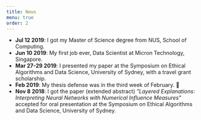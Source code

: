```yaml
---
title: News
menu: true
order: 2
---
```


<ul>
    <li><strong>Jul 12 2019</strong>: I got my Master of Science degree from NUS, School of Computing. </li>
    <li><strong>Jun 10 2019</strong>: My first job ever, Data Scientist at Micron Technology, Singapore. </li>
    <li><strong>Mar 27-29 2019</strong>: I presented my paper at the Symposium on Ethical Algorithms and Data Science, University of Sydney, with a travel grant scholarship.</li>
    <li><strong>Feb 2019</strong>: My thesis defense was in the third week of February. 🤞 </li>
    <li><strong>Nov 8 2018</strong>: I got the paper (extended abstract) <em>"Layered Explanations: Interpreting Neural Networks with Numerical Influence Measures"</em> accepted for oral presentation at the Symposium on Ethical Algorithms and Data Science, University of Sydney.</li>
</ul>
